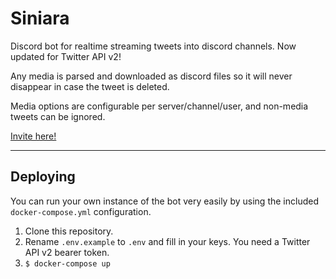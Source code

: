 # Siniara

Discord bot for realtime streaming tweets into discord channels. Now updated for Twitter API v2!

Any media is parsed and downloaded as discord files so it will never disappear in case the tweet is deleted.

Media options are configurable per server/channel/user, and non-media tweets can be ignored.

[Invite here!](https://discord.com/api/oauth2/authorize?client_id=523863343585296404&permissions=322624&scope=bot)

* * *

## Deploying

You can run your own instance of the bot very easily by using the included `docker-compose.yml` configuration.

1.  Clone this repository.
2.  Rename `.env.example` to `.env` and fill in your keys. You need a Twitter API v2 bearer token.
3.  `$ docker-compose up`
